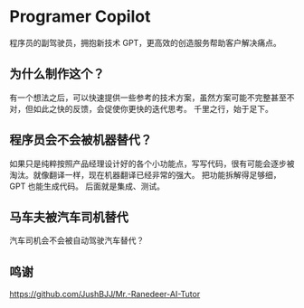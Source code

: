 # Programer Copilot
程序员的副驾驶员，拥抱新技术 GPT，更高效的创造服务帮助客户解决痛点。

## 为什么制作这个？
有一个想法之后，可以快速提供一些参考的技术方案，虽然方案可能不完整甚至不对，但如此之快的反馈，会促使你更快的迭代思考。
千里之行，始于足下。

## 程序员会不会被机器替代？
如果只是纯粹按照产品经理设计好的各个小功能点，写写代码，很有可能会逐步被淘汰。就像翻译一样，现在机器翻译已经非常的强大。
把功能拆解得足够细，GPT 也能生成代码。 后面就是集成、测试。

## 马车夫被汽车司机替代
汽车司机会不会被自动驾驶汽车替代？

## 鸣谢
https://github.com/JushBJJ/Mr.-Ranedeer-AI-Tutor
